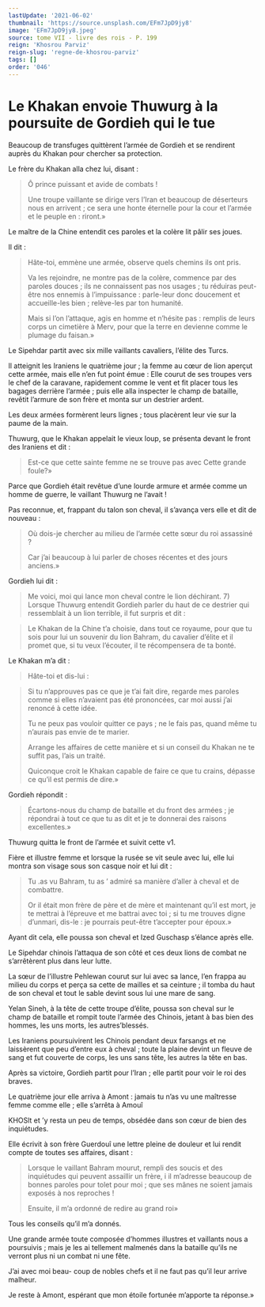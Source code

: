 ```yaml
---
lastUpdate: '2021-06-02'
thumbnail: 'https://source.unsplash.com/EFm7JpD9jy8'
image: 'EFm7JpD9jy8.jpeg'
source: tome VII - livre des rois - P. 199
reign: 'Khosrou Parviz'
reign-slug: 'regne-de-khosrou-parviz'
tags: []
order: '046'
---
```


# Le Khakan envoie Thuwurg à la poursuite de Gordieh qui le tue

Beaucoup de transfuges quittèrent l’armée de Gordieh et se rendirent auprès du Khakan pour chercher sa protection.

Le frère du Khakan alla chez lui, disant :

> Ô prince puissant et avide de combats !
>
> Une troupe vaillante se dirige vers l’Iran et beaucoup de déserteurs nous en arrivent ; ce sera une honte éternelle pour la cour et l’armée et le peuple en : riront.»

Le maître de la Chine entendit ces paroles et la colère lit pâlir ses joues.

Il dit :

> Hâte-toi, emmène une armée, observe quels chemins ils ont pris.
>
> Va les rejoindre, ne montre pas de la colère, commence par des paroles douces ; ils ne connaissent pas nos usages ; tu réduiras peut-être nos ennemis à l’impuissance : parle-leur donc doucement et accueille-les bien ; relève-les par ton humanité.
>
> Mais si l’on l’attaque, agis en homme et n’hésite pas : remplis de leurs corps un cimetière à Merv, pour que la terre en devienne comme le plumage du faisan.»

Le Sipehdar partit avec six mille vaillants cavaliers, l’élite des Turcs.

Il atteignit les Iraniens le quatrième jour ; la femme au cœur de lion aperçut cette armée, mais elle n’en fut point émue : Elle courut de ses troupes vers le chef de la caravane, rapidement comme le vent et fit placer tous les bagages derrière l’armée ; puis elle alla inspecter le champ de bataille, revêtit l’armure de son frère et monta sur un destrier ardent.

Les deux armées formèrent leurs lignes ; tous placèrent leur vie sur la paume de la main.

Thuwurg, que le Khakan appelait le vieux loup, se présenta devant le front des Iraniens et dit :

> Est-ce que cette sainte femme ne se trouve pas avec Cette grande foule?»

Parce que Gordieh était revêtue d’une lourde armure et armée comme un homme de guerre, le vaillant Thuwurg ne l’avait !

Pas reconnue, et, frappant du talon son cheval, il s’avança vers elle et dit de nouveau :

> Où dois-je chercher au milieu de l’armée cette sœur du roi assassiné ?
>
> Car j’ai beaucoup à lui parler de choses récentes et des jours anciens.»

Gordieh lui dit :

> Me voici, moi qui lance mon cheval contre le lion déchirant. 7)
Lorsque Thuwurg entendit Gordieh parler du haut de ce destrier qui ressemblait à un lion terrible, il fut surpris et dit :

> Le Khakan de la Chine t’a choisie, dans tout ce royaume, pour que tu sois pour lui un souvenir du lion Bahram, du cavalier d’élite et il promet que, si tu veux l’écouter, il te récompensera de ta bonté.

Le Khakan m’a dit :

> Hâte-toi et dis-lui :

> Si tu n’approuves pas ce que je t’ai fait dire, regarde mes paroles comme si elles n’avaient pas été prononcées, car moi aussi j’ai renoncé à cette idée.
>
> Tu ne peux pas vouloir quitter ce pays ; ne le fais pas, quand même tu n’aurais pas envie de te marier.
>
> Arrange les affaires de cette manière et si un conseil du Khakan ne te suffit pas, l’ais un traité.
>
> Quiconque croit le Khakan capable de faire ce que tu crains, dépasse ce qu’il est permis de dire.»

Gordieh répondit :

> Écartons-nous du champ de bataille et du front des armées ; je répondrai à tout ce que tu as dit et je te donnerai des raisons excellentes.»

Thuwurg quitta le front de l’armée et suivit cette v1.

Fière et illustre femme et lorsque la rusée se vit seule avec lui, elle lui montra son visage sous son casque noir et lui dit :

> Tu .as vu Bahram, tu as ’ admiré sa manière d’aller à cheval et de combattre.
>
> Or il était mon frère de père et de mère et maintenant qu’il est mort, je te mettrai à l’épreuve et me battrai avec toi ; si tu me trouves digne d’unmari, dis-le : je pourrais peut-être t’accepter pour époux.»

Ayant dit cela, elle poussa son cheval et Ized Guschasp s’élance après elle.

Le Sipehdar chinois l’attaqua de son côté et ces deux lions de combat ne s’arrêtèrent plus dans leur lutte.

La sœur de l’illustre Pehlewan courut sur lui avec sa lance, l’en frappa au milieu du corps et perça sa cette de mailles et sa ceinture ; il tomba du haut de son cheval et tout le sable devint sous lui une mare de sang.

Yelan Sineh, à la tête de cette troupe d’élite, poussa son cheval sur le champ de bataille et rompit toute l’armée des Chinois, jetant à bas bien des hommes, les uns morts, les autres’blessés.

Les Iraniens poursuivirent les Chinois pendant deux farsangs et ne laissèrent que peu d’entre eux à cheval ; toute la plaine devint un fleuve de sang et fut couverte de corps, les uns sans tête, les autres la tête en bas.

Après sa victoire, Gordieh partit pour l’Iran ; elle partit pour voir le roi des braves.

Le quatrième jour elle arriva à Amont : jamais tu n’as vu une maîtresse femme comme elle ; elle s’arrêta à Amouî

KHOSlt et ’y resta un peu de temps, obsédée dans son cœur de bien des inquiétudes.

Elle écrivit à son frère Guerdouî une lettre pleine de douleur et lui rendit compte de toutes ses affaires, disant :

> Lorsque le vaillant Bahram mourut, rempli des soucis et des inquiétudes qui peuvent assaillir un frère, i il m’adresse beaucoup de bonnes paroles pour tolet pour moi ; que ses mânes ne soient jamais exposés à nos reproches !
>
> Ensuite, il m’a ordonné de redire au grand roi»

Tous les conseils qu’il m’a donnés.

Une grande armée toute composée d’hommes illustres et vaillants nous a poursuivis ; mais je les ai tellement malmenés dans la bataille qu’ils ne verront plus ni un combat ni une fête.

J’ai avec moi beau-
coup de nobles chefs et il ne faut pas qu’il leur arrive malheur.

Je reste à Amont, espérant que mon étoile fortunée m’apporte ta réponse.»

